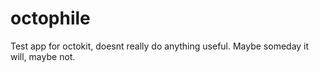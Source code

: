 octophile
=========

Test app for octokit, doesnt really do anything useful. Maybe someday it will, maybe not.
